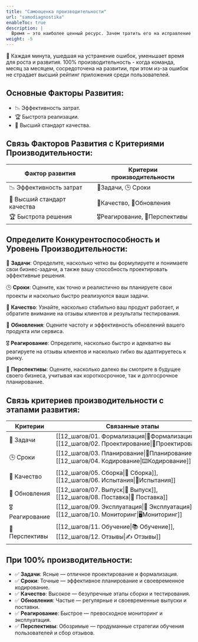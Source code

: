 ```yaml
---
title: "Самооценка производительности"
url: "samodiagnostika"
enableToc: true
description: | 
  Время — это наиболее ценный ресурс. Зачем тратить его на исправление ошибок, когда можно сосредоточиться на инновациях? Методика ГИПЕР помогает командам достичь 100% производительности, минимизируя ошибки и сохраняя высший рейтинг приложений.
weight: -5
---
```

💯 Каждая минута, ушедшая на устранение ошибок, уменьшает время для роста и развития. 100% производительность - когда команда, месяц за месяцем, сосредоточена на развитии, при этом из-за ошибок не страдает высший рейтинг приложения среди пользователей.

## Основные Факторы Развития:

- 📉 Эффективность затрат. 
- 🏆 Быстрота реализации. 
- 💎 Высший стандарт качества.

## Связь Факторов Развития с Критериями Производительности:

|Фактор развития|Критерии производительности|
|---|---|
|📉 Эффективность затрат|<nobr>📌Задачи</nobr>, <nobr>🕒 Сроки</nobr>|
|💎 Высший стандарт качества|<nobr>🚦Качество</nobr>, <nobr>🔄Обновления</nobr>|
|🏆 Быстрота решения|<nobr>🎖️Реагирование</nobr>, <nobr>🌟Перспективы</nobr>|

## Определите Конкурентоспособность и Уровень Производительности:

📌 **Задачи**: Определите, насколько четко вы формулируете и понимаете свои бизнес-задачи, а также вашу способность проектировать эффективные решения.

🕒 **Сроки**: Оцените, как точно и реалистично вы планируете свои проекты и насколько быстро реализуются ваши задачи.

🚦 **Качество**: Узнайте, насколько стабильно ваш продукт работает, и обратите внимание на отзывы клиентов и результаты тестирования.

🔄 **Обновления**: Оцените частоту и эффективность обновлений вашего продукта или сервиса.

🎖️ **Реагирование**: Определите, насколько быстро и адекватно вы реагируете на отзывы клиентов и насколько гибко вы адаптируетесь к рынку.

🌟 **Перспективы**: Оцените, насколько далеко вы смотрите в будущее своего бизнеса, учитывая как короткосрочное, так и долгосрочное планирование.

## Связь критериев производительности с этапами развития:

|Критерии|Связанные этапы|
|---|---|
|📌 Задачи|<nobr>[[12_шагов/01. Формализация\|📝Формализация]]</nobr>, <nobr>[[12_шагов/02. Проектирование\|📐Проектирование]]</nobr>|
|🕒 Сроки|<nobr>[[12_шагов/03. Планирование\|📅Планирование]]</nobr>, <nobr>[[12_шагов/04. Кодирование\|⌨️Кодирование]]</nobr>|
|🚦 Качество|<nobr>[[12_шагов/05. Сборка\|🔧 Сборка]]</nobr>, <nobr>[[12_шагов/06. Испытания\|🐞Испытания]]</nobr>|
|🔄 Обновления|<nobr>[[12_шагов/07. Выпуск\|🚀 Выпуск]]</nobr>, <nobr>[[12_шагов/08. Поставка\|🚚 Поставка]]</nobr>|
|🎖️ Реагирование|<nobr>[[12_шагов/09. Эксплуатация\|🤖 Эксплуатация]]</nobr>, <nobr>[[12_шагов/10. Мониторинг\|🖥️Мониторинг]]</nobr>|
|🌟 Перспективы|<nobr>[[12_шагов/11. Обучение\|📚 Обучение]]</nobr>, <nobr>[[12_шагов/12. Отзывы\|✍️ Отзывы]]</nobr>|

## При 100% производительности:

- ✅ **Задачи**: Ясные — отличное проектирование и формализация.
- ✅ **Сроки**: Точные — эффективное планирование и своевременное кодирование. 
- ✅ **Качество**: Высокое — безупречные этапы сборки и тестирования. 
- ✅ **Обновления**: Частые — регулярные и своевременные выпуски и поставки. 
- ✅ **Реагирование**: Быстрое — превосходное мониторинг и эксплуатация. 
- ✅ **Перспективы**: Обозримые — продуманные стратегии обучения пользователей и сбор отзывов.